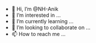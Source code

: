 - 👋 Hi, I’m @NH-Anik
- 👀 I’m interested in ...
- 🌱 I’m currently learning ...
- 💞️ I’m looking to collaborate on ...
- 📫 How to reach me ...

<!---
NH-Anik/NH-Anik is a ✨ special ✨ repository because its `README.md` (this file) appears on your GitHub profile.
You can click the Preview link to take a look at your changes.
--->
